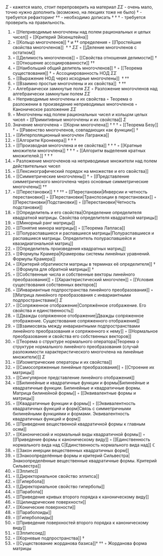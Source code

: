   $\Sigma$ - кажется мало, стоит перепроверить на материал
  $\Sigma \Sigma$ - очень мало, точно нужно дополнить (возможно, на лекциях тоже не было)
  $\dagger$ - требуется рефакторинг
  $\dagger\dagger$ - необходимо дописать
  $\dagger\dagger\dagger$ - требуется проверить на правильность.

1. ◦ [[Неприводимые многочлены над полем рациональных и целых чисел]]
   ◦ [[Критерий Эйзенштейна]]
2. ◦ [[Кольцо многочленов]]  $\dagger$ и $\dagger$$\dagger$ определения
   ◦ [[Простейшие свойства многочленов]] ${} \dagger \dagger {}$ $\Sigma \Sigma$
   ◦ [[Деление многочленов с остатком]]
3. ◦ [[Делимость многочленов]]
   ◦ [[Свойства отношения делимости]]  $\dagger$
   ◦ [[Отношение ассоциированности]] $\dagger$$\dagger$ 
4. ◦ [[Наибольший общий делитель многочленов]] $\dagger$
   ◦ [[Теорема существования]] $\dagger$
   ◦ Ассоциированность НОД $\Sigma \Sigma$
5. ◦ [[Выражение НОД через исходные многочлены]] ${} \dagger\dagger\dagger$
6. ◦ [[Взаимно простые многочлены и их свойства]] ${} \dagger\dagger\dagger$
7. ◦ Алгебраически замкнутые поля $\Sigma \Sigma$
   ◦ Разложение многочленов над алгебраически замкнутым полем $\Sigma \Sigma$
8. ◦ Неприводимые многочлены и их свойства
   ◦ Теорема о разложении в произведение неприводимых многочленов
   ◦ Каноническое разложение $\Sigma \Sigma$
9. ◦ Многочлены над полем рациональных чисел и кольцом целых чисел
   ◦ [[Примитивные многочлены и их свойства]] $\Sigma$
10. Значение многочлена
    ◦ [[Корни многочлена]] $\dagger\dagger\dagger$
    ◦ [[Теорема Безу]] $\dagger$
    ◦ [[Равенство многочленов, совпадающих как функции]] $\dagger$
11. ◦ [[Интерполяционный многочлен Лагранжа]]
12. ◦ [[Алгоритм Кронекера]] $\dagger\dagger\dagger$
13. ◦ [[Производная многочлена и ее свойства]] $\dagger\dagger\dagger$
    ◦ [[Кратные множители многочлена]] $\dagger\dagger\dagger$
    ◦ [[Алгоритм выделения кратных множителей.]] $\dagger\dagger\dagger$
14. ◦ Разложение многочленов на неприводимые множители над полем действительных чисел
15. ◦ [[Лексикографический порядок на множестве  и его свойства]]
16. ◦ [[Симметрические многочлены]] $\dagger$
    ◦ [[Представление симметрического многочлена через основные симметрические многочлены]] $\dagger$$\dagger$
17. ◦ [[Перестановки]] $\dagger\dagger\dagger\dagger$
    ◦ [[Перестановки|Инверсии и четность перестановки]]
    ◦ [[Перестановки|Транспозиции в перестановках]] 
    ◦ [[Перестановки|Подстановки]] 
    ◦ [[Перестановки|Четность подстановки]] 
18. ◦ [[Определитель и его свойства|Определение определителя квадратной матрицы. Свойства определителя квадратной матрицы]]
19. ◦ [[Минорный ранг матрицы]]
20. ◦ [[Понятие минора матрицы]]
    ◦ [[Теорема Лапласа]]
21. ◦ [[Полураспавшиеся и распавшиеся матрицы|Полураспавшиеся и распавшиеся матрицы. Определитель полураспавшейся и квазидиагональной матриц]]
22. ◦ [[Определитель произведения квадратных матриц]]
23. ◦ [[Формулы Крамера|Крамеровы системы линейных уравнений. Формулы Крамера]]
24. ◦ [[Критерий обратимости матрицы в терминах её определителя]] $\dagger$
    ◦ [[Формула для обратной матрицы]]  $\dagger$
25. ◦ [[Собственные числа и собственные векторы линейного преобразования]]
    ◦ [[Характеристический многочлен]]
    ◦ [[Условия существования собственных векторов]]
26. ◦ [[Инвариантные подпространства линейного преобразования]]
    ◦ [[Матрица линейного преобразования с инвариантными подпространствами]] $\Sigma$
27. ◦ [[Сопряженное отображение|Сопряжённое отображение. Его свойства и единственность]]
28. ◦ [[Дважды сопряженное отображение|Дважды сопряженное отображение. Существование сопряженного отображения]]
29. ◦ [[Взаимосвязь между инвариантными подпространствами линейного преобразования и сопряженного к нему]]
    ◦ [[Нормальное преобразование и свойства его собственных векторов]]
30. ◦ [[Теорема о структуре нормального оператора|Теорема о структуре нормального линейного преобразования (случай разложимости характеристического многочлена на линейные множители)]] $\Sigma$
31. ◦ [[Изометрические операторы и их свойства]]
32. ◦ [[Самосопряженные линейные преобразования]]
    ◦ [[Строение их матрицы]]
33. ◦ [[Сингулярное представление линейного отображения]]
34. ◦ [[Билинейные и квадратичные функции и формы|Билинейные и квадратичные функции. Билинейные и квадратичные формы. Матрица билинейной формы]]
    ◦ [[Эквивалентные формы и матрицы]]
35. ◦ [[Квадратичные функции и формы]]
    ◦ [[Эквивалентность квадратичных функций и форм|Связь с симметричными билинейными функциями и формами. Эквивалентность квадратичных функций и форм]]
36. ◦ [[Приведение вещественной квадратичной формы к главным осям]]
37. ◦ [[Канонический и нормальный виды квадратичной формы]]
    ◦ [[Приведение формы к каноническому виду]]
    ◦ [[Единственность нормального вида над C|Единственность нормального вида над]] $\mathbb{C}$
38. ◦ [[Закон инерции вещественных квадратичных форм]]
39. ◦ [[Знакоопределённые формы и критерий Сильвестра|Знакоопределённые вещественные квадратичные формы. Критерий Сильвестра]]
40. ◦ [[Эллипс]]
41. ◦ [[Директориальное свойство эллипса]]
42. ◦ [[Гипербола]]
43. ◦ [[Директориальное свойство гиперболы]]
44. ◦ [[Парабола]]
45. ◦ [[Приведение кривых второго порядка к каноническому виду]]
46. ◦ [[Цилиндрические поверхности]]
47. ◦ [[Конические поверхности]]
48. ◦ [[Параболоиды]]
49. ◦ [[Гиперболоиды]]
50. ◦ [[Приведение поверхностей второго порядка к каноническому виду]]
51. ◦ [[Эллипсоид]]
52. ◦ [[Корневые подпространства]] $\dagger$
53. ◦ [[Существование жорданова базиса]]${} \dagger$ ${} \dagger$${} \dagger$
    ◦ Жорданова форма матрицы

